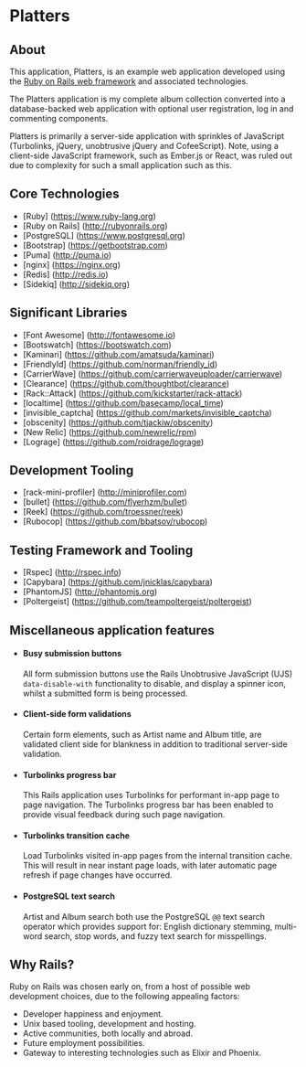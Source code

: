 Platters
========

About
-----
This application, Platters, is an example web application developed using the
[Ruby on Rails web framework](http://rubyonrails.org) and associated technologies.

The Platters application is my complete album collection converted into a
database-backed web application with optional user registration, log in and
commenting components.

Platters is primarily a server-side application with sprinkles of JavaScript
(Turbolinks, jQuery, unobtrusive jQuery and CofeeScript). Note, using a
client-side JavaScript framework, such as Ember.js or React, was ruled out due
to complexity for such a small application such as this.

Core Technologies
-----------------
  * [Ruby] (https://www.ruby-lang.org)
  * [Ruby on Rails] (http://rubyonrails.org)
  * [PostgreSQL] (https://www.postgresql.org)
  * [Bootstrap] (https://getbootstrap.com)
  * [Puma] (http://puma.io)
  * [nginx] (https://nginx.org)
  * [Redis] (http://redis.io)
  * [Sidekiq] (http://sidekiq.org)

Significant Libraries
---------------------
  * [Font Awesome] (http://fontawesome.io)
  * [Bootswatch] (https://bootswatch.com)
  * [Kaminari] (https://github.com/amatsuda/kaminari)
  * [FriendlyId] (https://github.com/norman/friendly_id)
  * [CarrierWave] (https://github.com/carrierwaveuploader/carrierwave)
  * [Clearance] (https://github.com/thoughtbot/clearance)
  * [Rack::Attack] (https://github.com/kickstarter/rack-attack)
  * [localtime] (https://github.com/basecamp/local_time)
  * [invisible_captcha] (https://github.com/markets/invisible_captcha)
  * [obscenity] (https://github.com/tjackiw/obscenity)
  * [New Relic] (https://github.com/newrelic/rpm)
  * [Lograge] (https://github.com/roidrage/lograge)

Development Tooling
-------------------
  * [rack-mini-profiler] (http://miniprofiler.com)
  * [bullet] (https://github.com/flyerhzm/bullet)
  * [Reek] (https://github.com/troessner/reek)
  * [Rubocop] (https://github.com/bbatsov/rubocop)

Testing Framework and Tooling
-----------------------------
  * [Rspec] (http://rspec.info)
  * [Capybara] (https://github.com/jnicklas/capybara)
  * [PhantomJS] (http://phantomjs.org)
  * [Poltergeist] (https://github.com/teampoltergeist/poltergeist)

Miscellaneous application features
----------------------------------
  * #### Busy submission buttons
    All form submission buttons use the Rails Unobtrusive JavaScript (UJS)
    `data-disable-with` functionality to disable, and display a spinner icon,
    whilst a submitted form is being processed.

  * #### Client-side form validations
    Certain form elements, such as Artist name and Album title, are validated
    client side for blankness in addition to traditional server-side
    validation.

  * #### Turbolinks progress bar
    This Rails application uses Turbolinks for performant in-app page to page
    navigation. The Turbolinks progress bar has been enabled to provide visual
    feedback during such page navigation.

  * #### Turbolinks transition cache
    Load Turbolinks visited in-app pages from the internal transition cache.
    This will result in near instant page loads, with later automatic page
    refresh if page changes have occurred.

  * #### PostgreSQL text search
    Artist and Album search both use the PostgreSQL `@@` text search operator
    which provides support for: English dictionary stemming, multi-word search,
    stop words, and fuzzy text search for misspellings.

Why Rails?
----------
Ruby on Rails was chosen early on, from a host of possible web development
choices, due to the following appealing factors:

  * Developer happiness and enjoyment.
  * Unix based tooling, development and hosting.
  * Active communities, both locally and abroad.
  * Future employment possibilities.
  * Gateway to interesting technologies such as Elixir and Phoenix.
